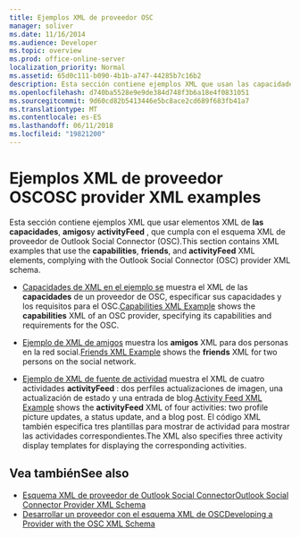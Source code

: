 ```yaml
---
title: Ejemplos XML de proveedor OSC
manager: soliver
ms.date: 11/16/2014
ms.audience: Developer
ms.topic: overview
ms.prod: office-online-server
localization_priority: Normal
ms.assetid: 65d0c111-b090-4b1b-a747-44285b7c16b2
description: Esta sección contiene ejemplos XML que usan las capacidades, amigos y los elementos XML de activityFeed, que cumpla con el esquema XML de proveedor de Outlook Social Connector (OSC).
ms.openlocfilehash: d740ba5528e9e9de384d748f3b6a18e4f0831051
ms.sourcegitcommit: 9d60cd82b5413446e5bc8ace2cd689f683fb41a7
ms.translationtype: MT
ms.contentlocale: es-ES
ms.lasthandoff: 06/11/2018
ms.locfileid: "19821200"
---
```

# <a name="osc-provider-xml-examples"></a><span data-ttu-id="0de2a-103">Ejemplos XML de proveedor OSC</span><span class="sxs-lookup"><span data-stu-id="0de2a-103">OSC provider XML examples</span></span>

<span data-ttu-id="0de2a-104">Esta sección contiene ejemplos XML que usar elementos XML de **las capacidades**, **amigos**y **activityFeed** , que cumpla con el esquema XML de proveedor de Outlook Social Connector (OSC).</span><span class="sxs-lookup"><span data-stu-id="0de2a-104">This section contains XML examples that use the **capabilities**, **friends**, and **activityFeed** XML elements, complying with the Outlook Social Connector (OSC) provider XML schema.</span></span> 
  
- <span data-ttu-id="0de2a-105">[Capacidades de XML en el ejemplo se](capabilities-xml-example.md) muestra el XML de las **capacidades** de un proveedor de OSC, especificar sus capacidades y los requisitos para el OSC.</span><span class="sxs-lookup"><span data-stu-id="0de2a-105">[Capabilities XML Example](capabilities-xml-example.md) shows the **capabilities** XML of an OSC provider, specifying its capabilities and requirements for the OSC.</span></span> 
    
- <span data-ttu-id="0de2a-106">[Ejemplo de XML de amigos](friends-xml-example.md) muestra los **amigos** XML para dos personas en la red social.</span><span class="sxs-lookup"><span data-stu-id="0de2a-106">[Friends XML Example](friends-xml-example.md) shows the **friends** XML for two persons on the social network.</span></span> 
    
- <span data-ttu-id="0de2a-107">[Ejemplo de XML de fuente de actividad](activity-feed-xml-example.md) muestra el XML de cuatro actividades **activityFeed** : dos perfiles actualizaciones de imagen, una actualización de estado y una entrada de blog.</span><span class="sxs-lookup"><span data-stu-id="0de2a-107">[Activity Feed XML Example](activity-feed-xml-example.md) shows the **activityFeed** XML of four activities: two profile picture updates, a status update, and a blog post.</span></span> <span data-ttu-id="0de2a-108">El código XML también especifica tres plantillas para mostrar de actividad para mostrar las actividades correspondientes.</span><span class="sxs-lookup"><span data-stu-id="0de2a-108">The XML also specifies three activity display templates for displaying the corresponding activities.</span></span> 
    
## <a name="see-also"></a><span data-ttu-id="0de2a-109">Vea también</span><span class="sxs-lookup"><span data-stu-id="0de2a-109">See also</span></span>

- [<span data-ttu-id="0de2a-110">Esquema XML de proveedor de Outlook Social Connector</span><span class="sxs-lookup"><span data-stu-id="0de2a-110">Outlook Social Connector Provider XML Schema</span></span>](outlook-social-connector-provider-xml-schema.md)
- [<span data-ttu-id="0de2a-111">Desarrollar un proveedor con el esquema XML de OSC</span><span class="sxs-lookup"><span data-stu-id="0de2a-111">Developing a Provider with the OSC XML Schema</span></span>](developing-a-provider-with-the-osc-xml-schema.md)

